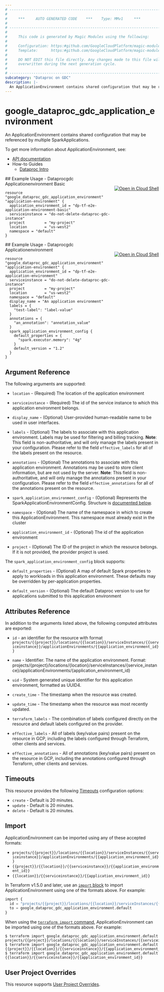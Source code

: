 ```yaml
---
# ----------------------------------------------------------------------------
#
#     ***     AUTO GENERATED CODE    ***    Type: MMv1     ***
#
# ----------------------------------------------------------------------------
#
#     This code is generated by Magic Modules using the following:
#
#     Configuration: https:#github.com/GoogleCloudPlatform/magic-modules/tree/main/mmv1/products/dataprocgdc/ApplicationEnvironment.yaml
#     Template:      https:#github.com/GoogleCloudPlatform/magic-modules/tree/main/mmv1/templates/terraform/resource.html.markdown.tmpl
#
#     DO NOT EDIT this file directly. Any changes made to this file will be
#     overwritten during the next generation cycle.
#
# ----------------------------------------------------------------------------
subcategory: "Dataproc on GDC"
description: |-
  An ApplicationEnvironment contains shared configuration that may be referenced by multiple SparkApplications.
---
```


# google_dataproc_gdc_application_environment

An ApplicationEnvironment contains shared configuration that may be referenced by multiple SparkApplications.


To get more information about ApplicationEnvironment, see:

* [API documentation](https://cloud.google.com/dataproc-gdc/docs/reference/rest/v1/projects.locations.applicationEnvironments)
* How-to Guides
    * [Dataproc Intro](https://cloud.google.com/dataproc/)

<div class = "oics-button" style="float: right; margin: 0 0 -15px">
  <a href="https://console.cloud.google.com/cloudshell/open?cloudshell_git_repo=https%3A%2F%2Fgithub.com%2Fterraform-google-modules%2Fdocs-examples.git&cloudshell_image=gcr.io%2Fcloudshell-images%2Fcloudshell%3Alatest&cloudshell_print=.%2Fmotd&cloudshell_tutorial=.%2Ftutorial.md&cloudshell_working_dir=dataprocgdc_applicationenvironment_basic&open_in_editor=main.tf" target="_blank">
    <img alt="Open in Cloud Shell" src="//gstatic.com/cloudssh/images/open-btn.svg" style="max-height: 44px; margin: 32px auto; max-width: 100%;">
  </a>
</div>
## Example Usage - Dataprocgdc Applicationenvironment Basic


```hcl
resource "google_dataproc_gdc_application_environment" "application-environment" {
  application_environment_id = "dp-tf-e2e-application-environment-basic"
  serviceinstance = "do-not-delete-dataproc-gdc-instance"
  project         = "my-project"
  location        = "us-west2"
  namespace = "default"
}
```
<div class = "oics-button" style="float: right; margin: 0 0 -15px">
  <a href="https://console.cloud.google.com/cloudshell/open?cloudshell_git_repo=https%3A%2F%2Fgithub.com%2Fterraform-google-modules%2Fdocs-examples.git&cloudshell_image=gcr.io%2Fcloudshell-images%2Fcloudshell%3Alatest&cloudshell_print=.%2Fmotd&cloudshell_tutorial=.%2Ftutorial.md&cloudshell_working_dir=dataprocgdc_applicationenvironment&open_in_editor=main.tf" target="_blank">
    <img alt="Open in Cloud Shell" src="//gstatic.com/cloudssh/images/open-btn.svg" style="max-height: 44px; margin: 32px auto; max-width: 100%;">
  </a>
</div>
## Example Usage - Dataprocgdc Applicationenvironment


```hcl
resource "google_dataproc_gdc_application_environment" "application-environment" {
  application_environment_id = "dp-tf-e2e-application-environment"
  serviceinstance = "do-not-delete-dataproc-gdc-instance"
  project         = "my-project"
  location        = "us-west2"
  namespace = "default"
  display_name = "An application environment"
  labels = {
    "test-label": "label-value"
  }
  annotations = {
    "an_annotation": "annotation_value"
  }
  spark_application_environment_config {
    default_properties = {
      "spark.executor.memory": "4g"
    }
    default_version = "1.2"
  }
}
```

## Argument Reference

The following arguments are supported:


* `location` -
  (Required)
  The location of the application environment

* `serviceinstance` -
  (Required)
  The id of the service instance to which this application environment belongs.


* `display_name` -
  (Optional)
  User-provided human-readable name to be used in user interfaces.

* `labels` -
  (Optional)
  The labels to associate with this application environment. Labels may be used for filtering and billing tracking. 
  **Note**: This field is non-authoritative, and will only manage the labels present in your configuration.
  Please refer to the field `effective_labels` for all of the labels present on the resource.

* `annotations` -
  (Optional)
  The annotations to associate with this application environment. Annotations may be used to store client information, but are not used by the server.
  **Note**: This field is non-authoritative, and will only manage the annotations present in your configuration.
  Please refer to the field `effective_annotations` for all of the annotations present on the resource.

* `spark_application_environment_config` -
  (Optional)
  Represents the SparkApplicationEnvironmentConfig.
  Structure is [documented below](#nested_spark_application_environment_config).

* `namespace` -
  (Optional)
  The name of the namespace in which to create this ApplicationEnvironment. This namespace must already exist in the cluster

* `application_environment_id` -
  (Optional)
  The id of the application environment

* `project` - (Optional) The ID of the project in which the resource belongs.
    If it is not provided, the provider project is used.



<a name="nested_spark_application_environment_config"></a>The `spark_application_environment_config` block supports:

* `default_properties` -
  (Optional)
  A map of default Spark properties to apply to workloads in this application environment. These defaults may be overridden by per-application properties.

* `default_version` -
  (Optional)
  The default Dataproc version to use for applications submitted to this application environment

## Attributes Reference

In addition to the arguments listed above, the following computed attributes are exported:

* `id` - an identifier for the resource with format `projects/{{project}}/locations/{{location}}/serviceInstances/{{serviceinstance}}/applicationEnvironments/{{application_environment_id}}`

* `name` -
  Identifier. The name of the application environment. Format: projects/{project}/locations/{location}/serviceInstances/{service_instance}/applicationEnvironments/{application_environment_id}

* `uid` -
  System generated unique identifier for this application environment, formatted as UUID4.

* `create_time` -
  The timestamp when the resource was created.

* `update_time` -
  The timestamp when the resource was most recently updated.

* `terraform_labels` -
  The combination of labels configured directly on the resource
   and default labels configured on the provider.

* `effective_labels` -
  All of labels (key/value pairs) present on the resource in GCP, including the labels configured through Terraform, other clients and services.

* `effective_annotations` -
  All of annotations (key/value pairs) present on the resource in GCP, including the annotations configured through Terraform, other clients and services.


## Timeouts

This resource provides the following
[Timeouts](https://developer.hashicorp.com/terraform/plugin/sdkv2/resources/retries-and-customizable-timeouts) configuration options:

- `create` - Default is 20 minutes.
- `update` - Default is 20 minutes.
- `delete` - Default is 20 minutes.

## Import


ApplicationEnvironment can be imported using any of these accepted formats:

* `projects/{{project}}/locations/{{location}}/serviceInstances/{{serviceinstance}}/applicationEnvironments/{{application_environment_id}}`
* `{{project}}/{{location}}/{{serviceinstance}}/{{application_environment_id}}`
* `{{location}}/{{serviceinstance}}/{{application_environment_id}}`


In Terraform v1.5.0 and later, use an [`import` block](https://developer.hashicorp.com/terraform/language/import) to import ApplicationEnvironment using one of the formats above. For example:

```tf
import {
  id = "projects/{{project}}/locations/{{location}}/serviceInstances/{{serviceinstance}}/applicationEnvironments/{{application_environment_id}}"
  to = google_dataproc_gdc_application_environment.default
}
```

When using the [`terraform import` command](https://developer.hashicorp.com/terraform/cli/commands/import), ApplicationEnvironment can be imported using one of the formats above. For example:

```
$ terraform import google_dataproc_gdc_application_environment.default projects/{{project}}/locations/{{location}}/serviceInstances/{{serviceinstance}}/applicationEnvironments/{{application_environment_id}}
$ terraform import google_dataproc_gdc_application_environment.default {{project}}/{{location}}/{{serviceinstance}}/{{application_environment_id}}
$ terraform import google_dataproc_gdc_application_environment.default {{location}}/{{serviceinstance}}/{{application_environment_id}}
```

## User Project Overrides

This resource supports [User Project Overrides](https://registry.terraform.io/providers/hashicorp/google/latest/docs/guides/provider_reference#user_project_override).
